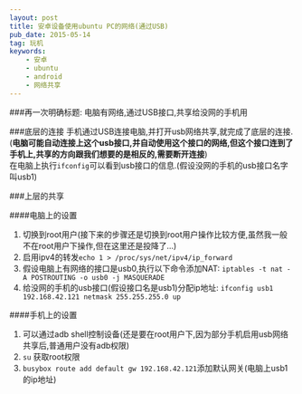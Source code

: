 ```yaml
---
layout: post
title: 安卓设备使用ubuntu PC的网络(通过USB)
pub_date: 2015-05-14
tag: 玩机
keywords:
    - 安卓
    - ubuntu
    - android
    - 网络共享
---
```


###再一次明确标题: 电脑有网络,通过USB接口,共享给没网的手机用

###底层的连接
手机通过USB连接电脑,并打开usb网络共享,就完成了底层的连接.(**电脑可能自动连接上这个usb接口,并自动使用这个接口的网络,但这个接口连到了手机上,共享的方向跟我们想要的是相反的,需要断开连接**)    
在电脑上执行`ifconfig`可以看到usb接口的信息.(假设没网的手机的usb接口名字叫usb1)    

###上层的共享

####电脑上的设置
1. 切换到root用户(接下来的步骤还是切换到root用户操作比较方便,虽然我一般不在root用户下操作,但在这里还是投降了...)    
2. 启用ipv4的转发`echo 1 > /proc/sys/net/ipv4/ip_forward`     
3. 假设电脑上有网络的接口是usb0,执行以下命令添加NAT: `iptables -t nat -A POSTROUTING -o usb0 -j MASQUERADE`    
4. 给没网的手机的usb接口(假设接口名是usb1)分配ip地址: `ifconfig usb1 192.168.42.121 netmask 255.255.255.0 up`    

####手机上的设置
1. 可以通过adb shell控制设备(还是要在root用户下,因为部分手机启用usb网络共享后,普通用户没有adb权限)    
2. `su` 获取root权限
3. `busybox route add default gw 192.168.42.121`添加默认网关(电脑上usb1的ip地址)

